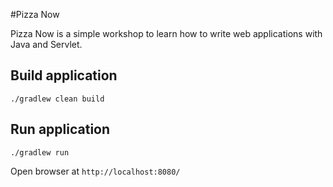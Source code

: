 #Pizza Now

Pizza Now is a simple workshop to learn how to write web applications with Java and Servlet.

## Build application
```
./gradlew clean build
```

## Run application
```
./gradlew run
```
Open browser at `http://localhost:8080/`


